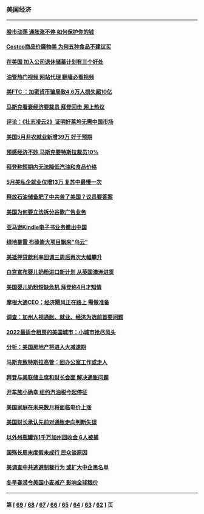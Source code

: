 ### 美国经济
---
#### [股市动荡 通胀涨不停 如何保护你的钱](../../pages/ncid1078158/n13751379.md?06060845) 
#### [Costco商品价廉物美 为何五种食品不建议买](../../pages/ncid1078158/n13752382.md?06060845) 
#### [在美国 加入公司退休储蓄计划有三个好处](../../pages/ncid1078158/n13752410.md?06060845) 
#### [油管热门视频 网站代理 翻墙必看视频](http://209.222.30.114:81/youtube.html?06060845)
#### [美FTC ：加密货币骗局致4.6万人损失超10亿](../../pages/ncid1078158/n13751956.md?06060845) 
#### [马斯克看衰经济要裁员 拜登回击 网上热议](../../pages/ncid1078158/n13751961.md?06060845) 
#### [评论：《壮志凌云2》证明好莱坞无需中国市场](../../pages/ncid1078158/n13751832.md?06060845) 
#### [美国5月非农就业新增39万 好于预期](../../pages/ncid1078158/n13751734.md?06060845) 
#### [预感经济不妙 马斯克要特斯拉裁员10%](../../pages/ncid1078158/n13751653.md?06060845) 
#### [拜登称短期内无法降低汽油和食品价格](../../pages/ncid1078158/n13751311.md?06060845) 
#### [5月美私企就业仅增13万 复苏中最慢一次](../../pages/ncid1078158/n13751034.md?06060845) 
#### [释放石油储备肥了中共苦了美国？议员要答案](../../pages/ncid1078158/n13751053.md?06060845) 
#### [美国为何要立法拆分谷歌广告业务](../../pages/ncid1078158/n13749738.md?06060845) 
#### [亚马逊Kindle电子书业务撤出中国](../../pages/ncid1078158/n13750981.md?06060845) 
#### [绿地暴雷 布碌崙大项目飘来“乌云”](../../pages/ncid1078158/n13750699.md?06060845) 
#### [美抵押贷款利率回调三周后再次大幅攀升](../../pages/ncid1078158/n13750643.md?06060845) 
#### [白宫宣布婴儿奶粉进口新计划 从英国澳洲进货](../../pages/ncid1078158/n13750585.md?06060845) 
#### [美国婴儿奶粉短缺危机 拜登称4月才知情](../../pages/ncid1078158/n13750499.md?06060845) 
#### [摩根大通CEO：经济飓风正在路上 需做准备](../../pages/ncid1078158/n13750434.md?06060845) 
#### [调查：加州人视通胀、就业、经济为选前首要问题](../../pages/ncid1078158/n13750530.md?06060845) 
#### [2022最适合租房的美国城市：小城市抢尽风头](../../pages/ncid1078158/n13750348.md?06060845) 
#### [分析：美国房地产将进入大减速期](../../pages/ncid1078158/n13750341.md?06060845) 
#### [马斯克致特斯拉高管：回办公室工作或走人](../../pages/ncid1078158/n13750253.md?06060845) 
#### [拜登与美联储主席和财长会面 解决通胀问题](../../pages/ncid1078158/n13750034.md?06060845) 
#### [开车族小确幸 纽约汽油税今起停征](../../pages/ncid1078158/n13749846.md?06060845) 
#### [美国家庭在未来数月将面临电价上涨](../../pages/ncid1078158/n13749694.md?06060845) 
#### [美国财长承认先前对通胀走向判断失误](../../pages/ncid1078158/n13749689.md?06060845) 
#### [以外州瓶罐诈1千万加州回收金 6人被捕](../../pages/ncid1078158/n13749724.md?06060845) 
#### [国殇长周末度假未成行 民众谈原因](../../pages/ncid1078158/n13749682.md?06060845) 
#### [美调查中共逃避制裁行为 或扩大中企黑名单](../../pages/ncid1078158/n13749587.md?06060845) 
#### [冬旱春涝令美国小麦减产 影响全球粮价](../../pages/ncid1078158/n13748815.md?06060845) 

---
#### 第 [ [69](./69.md?06060845) / [68](./68.md?06060845) / [67](./67.md?06060845) / [66](./66.md?06060845) / [65](./65.md?06060845) / [64](./64.md?06060845) / [63](./63.md?06060845) / [62](./62.md?06060845) ] 页

